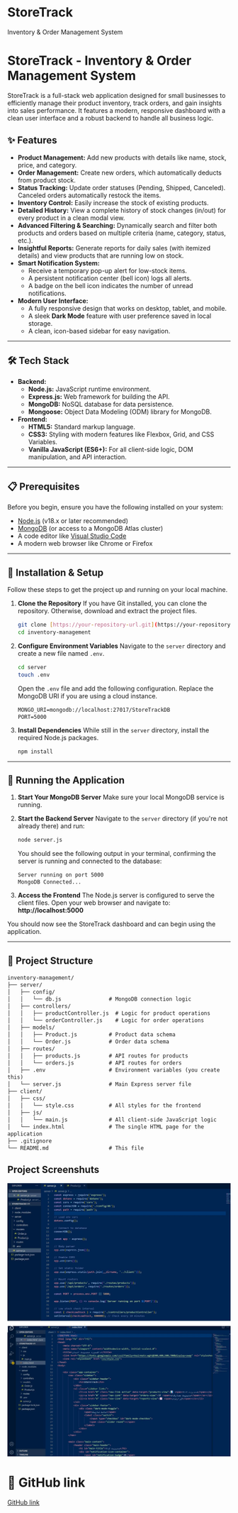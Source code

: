 # StoreTrack
Inventory &amp; Order Management System
# StoreTrack - Inventory & Order Management System

StoreTrack is a full-stack web application designed for small businesses to efficiently manage their product inventory, track orders, and gain insights into sales performance. It features a modern, responsive dashboard with a clean user interface and a robust backend to handle all business logic.



## ✨ Features

* **Product Management:** Add new products with details like name, stock, price, and category.
* **Order Management:** Create new orders, which automatically deducts from product stock.
* **Status Tracking:** Update order statuses (Pending, Shipped, Canceled). Canceled orders automatically restock the items.
* **Inventory Control:** Easily increase the stock of existing products.
* **Detailed History:** View a complete history of stock changes (in/out) for every product in a clean modal view.
* **Advanced Filtering & Searching:** Dynamically search and filter both products and orders based on multiple criteria (name, category, status, etc.).
* **Insightful Reports:** Generate reports for daily sales (with itemized details) and view products that are running low on stock.
* **Smart Notification System:**
    * Receive a temporary pop-up alert for low-stock items.
    * A persistent notification center (bell icon) logs all alerts.
    * A badge on the bell icon indicates the number of unread notifications.
* **Modern User Interface:**
    * A fully responsive design that works on desktop, tablet, and mobile.
    * A sleek **Dark Mode** feature with user preference saved in local storage.
    * A clean, icon-based sidebar for easy navigation.

---

## 🛠️ Tech Stack

* **Backend:**
    * **Node.js:** JavaScript runtime environment.
    * **Express.js:** Web framework for building the API.
    * **MongoDB:** NoSQL database for data persistence.
    * **Mongoose:** Object Data Modeling (ODM) library for MongoDB.
* **Frontend:**
    * **HTML5:** Standard markup language.
    * **CSS3:** Styling with modern features like Flexbox, Grid, and CSS Variables.
    * **Vanilla JavaScript (ES6+):** For all client-side logic, DOM manipulation, and API interaction.

---

## 📋 Prerequisites

Before you begin, ensure you have the following installed on your system:
* [Node.js](https://nodejs.org/en/) (v18.x or later recommended)
* [MongoDB](https://www.mongodb.com/try/download/community) (or access to a MongoDB Atlas cluster)
* A code editor like [Visual Studio Code](https://code.visualstudio.com/)
* A modern web browser like Chrome or Firefox

---

## 🚀 Installation & Setup

Follow these steps to get the project up and running on your local machine.

1.  **Clone the Repository**
    If you have Git installed, you can clone the repository. Otherwise, download and extract the project files.
    ```bash
    git clone [https://your-repository-url.git](https://your-repository-url.git)
    cd inventory-management
    ```

2.  **Configure Environment Variables**
    Navigate to the `server` directory and create a new file named `.env`.
    ```bash
    cd server
    touch .env
    ```
    Open the `.env` file and add the following configuration. Replace the MongoDB URI if you are using a cloud instance.
    ```env
    MONGO_URI=mongodb://localhost:27017/StoreTrackDB
    PORT=5000
    ```

3.  **Install Dependencies**
    While still in the `server` directory, install the required Node.js packages.
    ```bash
    npm install
    ```

---

## 🏃 Running the Application

1.  **Start Your MongoDB Server**
    Make sure your local MongoDB service is running.

2.  **Start the Backend Server**
    Navigate to the `server` directory (if you're not already there) and run:
    ```bash
    node server.js
    ```
    You should see the following output in your terminal, confirming the server is running and connected to the database:
    ```
    Server running on port 5000
    MongoDB Connected...
    ```

3.  **Access the Frontend**
    The Node.js server is configured to serve the client files. Open your web browser and navigate to:
    **http://localhost:5000**

You should now see the StoreTrack dashboard and can begin using the application.

---

## 📁 Project Structure

```
inventory-management/
├── server/
│   ├── config/
│   │   └── db.js               # MongoDB connection logic
│   ├── controllers/
│   │   ├── productController.js  # Logic for product operations
│   │   └── orderController.js    # Logic for order operations
│   ├── models/
│   │   ├── Product.js          # Product data schema
│   │   └── Order.js            # Order data schema
│   ├── routes/
│   │   ├── products.js         # API routes for products
│   │   └── orders.js           # API routes for orders
│   ├── .env                    # Environment variables (you create this)
│   └── server.js               # Main Express server file
├── client/
│   ├── css/
│   │   └── style.css           # All styles for the frontend
│   ├── js/
│   │   └── main.js             # All client-side JavaScript logic
│   └── index.html              # The single HTML page for the application
├── .gitignore
└── README.md                   # This file
```

##  Project Screenshuts
![عکس اول](images/1.jpeg)
![عکس دوم](images/2.jpeg)

# 📌 GitHub link

[ GitHub link](https://github.com/AzinGhanavati/StoreTrack#)